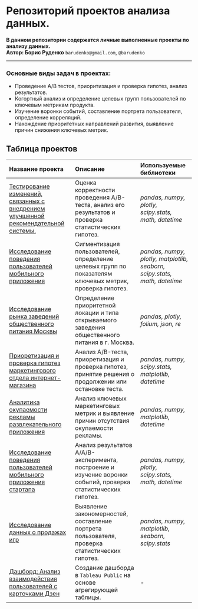 # Репозиторий проектов анализа данных.

**В данном репозитории содержатся личные выполненные проекты по анализу данных.  
Автор: Борис Руденко** `barudenko@gmail.com`, `@barudenko`

---

### Основные виды задач в проектах:

- Проведение A/B тестов, приоритизация и проверка гипотез, анализ результатов.
- Когортный анализ и определение целевых групп пользователей по ключевым метрикам продукта.
- Изучение воронки событий, составление портрета пользователя, определение корреляций.
- Нахождение приоритетных направлений развития, выявление причин снижения ключевых метрик.

## Таблица проектов

| Название проекта | Описание | Используемые библиотеки | 
| :----------------| :--------| :---------------------- |
| [Тестирование изменений, связанных с внедрением улучшенной рекомендательной системы.](ab_test_improved_recommendation_system) | Оценка корректности проведения A/B-теста, анализ его результатов и проверка статистических гипотез. | *pandas, numpy, plotly, scipy.stats, math, datetime* |  
| [Исследование поведения пользователей мобильного приложения](research_of_mobile_app_users) | Сигментизация пользователей, определение целевых групп по показателям ключевых метрик, проверка гипотез. | *pandas, numpy, plotly, matplotlib, seaborn, scipy.stats, math, datetime* |  
| [Исследование рынка заведений общественного питания Москвы](moscow_public_catering_market_research) | Определение приоритетной локации и типа открываемого заведения общественного питания в г. Москва.  | *pandas, plotly, folium, json, re* |  
| [Приоретизация и проверка гипотез маркетингового отдела интернет-магазина](prioritization_and_testing_hypothesis) | Анализ A/B-теста, приоретизация и проверка гипотез, принятие решения о продолжении или остановке теста.  | *pandas, numpy, scipy.stats, matplotlib, datetime* |  
| [Аналитика окупаемости рекламы развлекательного приложения](analytics_of_advertising_payback) | Анализ ключевых маркетинговых метрик и выявление причин отсутствия окупаемости рекламы. | *pandas, numpy, matplotlib, datetime* | 
| [Исследование поведения пользователей мобильного приложения стартапа](aab_test_of_mobile_app_users) | Анализ результатов A/A/B-эксперимента, построение и изучение воронки событий, проверка статистических гипотез.  | *pandas, numpy, plotly, scipy.stats, math, datetime* |  
| [Исследование данных о продажах игр](research_game_sales_data) | Выявление закономерностей, cоставление портрета пользователя, проверка статистических гипотез. | *pandas, numpy, matplotlib, seaborn, scipy.stats* |  
| [Дашборд: Анализ взаимодействия пользователей с карточками Дзен](dashdoard_tableau_public) | Создание дашборда в `Tableau Public` на основе агрегирующей таблицы. | *-* |  
